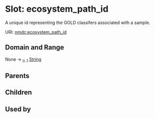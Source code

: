 
# Slot: ecosystem_path_id


A unique id representing the GOLD classifers associated with a sample.

URI: [nmdc:ecosystem_path_id](https://microbiomedata/meta/ecosystem_path_id)


## Domain and Range

None &#8594;  <sub>0..1</sub> [String](types/String.md)

## Parents


## Children


## Used by

